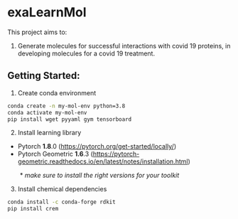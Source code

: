 # exaLearnMol

This project aims to:

1. Generate molecules for successful interactions with covid 19 proteins, in developing molecules for a covid 19 treatment.

## Getting Started:
1. Create conda environment
```bash
conda create -n my-mol-env python=3.8
conda activate my-mol-env
pip install wget pyyaml gym tensorboard
```
2. Install learning library
- Pytorch **1.8**.0 (https://pytorch.org/get-started/locally/)
- Pytorch Geometric **1.6**.3 (https://pytorch-geometric.readthedocs.io/en/latest/notes/installation.html)

  \* *make sure to install the right versions for your toolkit*

3. Install chemical dependencies
```bash
conda install -c conda-forge rdkit
pip install crem
```
